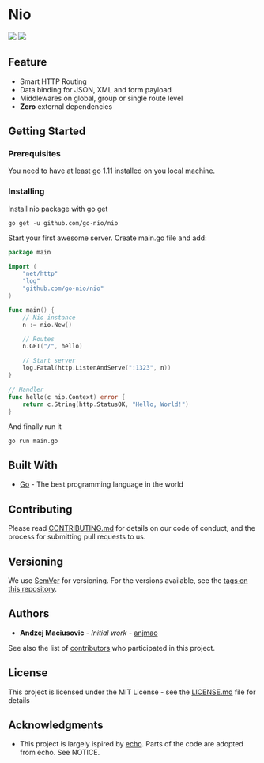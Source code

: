 # Nio
![](https://img.shields.io/travis/go-nio/nio.svg) ![](https://img.shields.io/codecov/c/github/go-nio/nio.svg)

## Feature

* Smart HTTP Routing
* Data binding for JSON, XML and form payload
* Middlewares on global, group or single route level
* <b>Zero</b> external dependencies

## Getting Started

### Prerequisites

You need to have at least go 1.11 installed on you local machine.

### Installing

Install nio package with go get

```
go get -u github.com/go-nio/nio
```

Start your first awesome server. Create main.go file and add:
```go
package main

import (
    "net/http"
    "log"
    "github.com/go-nio/nio"
)

func main() {
	// Nio instance
	n := nio.New()

	// Routes
	n.GET("/", hello)

	// Start server
	log.Fatal(http.ListenAndServe(":1323", n))
}

// Handler
func hello(c nio.Context) error {
	return c.String(http.StatusOK, "Hello, World!")
}
```

And finally run it

```
go run main.go
```

## Built With

* [Go](https://www.golang.org/) - The best programming language in the world

## Contributing

Please read [CONTRIBUTING.md](https://github.com/go-nio/nio/CONTRIBUTING.md) for details on our code of conduct, and the process for submitting pull requests to us.

## Versioning

We use [SemVer](http://semver.org/) for versioning. For the versions available, see the [tags on this repository](https://github.com/go-nio/nio/tags). 

## Authors

* **Andzej Maciusovic** - *Initial work* - [anjmao](https://github.com/anjmao)

See also the list of [contributors](https://github.com/go-nio/nio/contributors) who participated in this project.

## License

This project is licensed under the MIT License - see the [LICENSE.md](LICENSE) file for details

## Acknowledgments

* This project is largely ispired by [echo](https://echo.labstack.com/). Parts of the code are adopted from echo. See NOTICE. 
